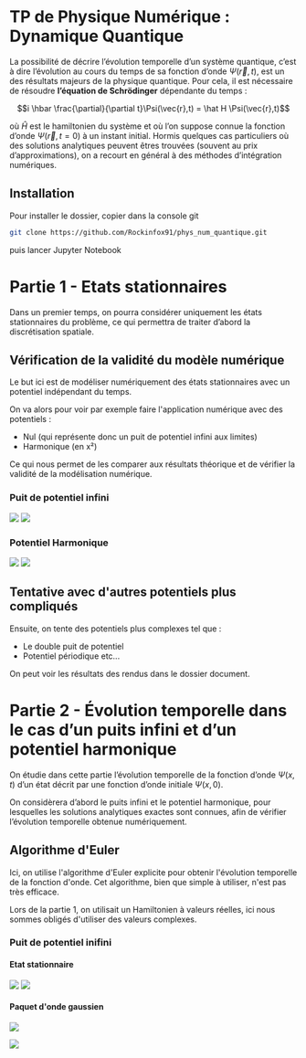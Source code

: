 # TP de Physique Numérique : Dynamique Quantique

La possibilité de décrire l’évolution temporelle d’un système quantique, c’est à dire l’évolution au cours du temps de sa fonction d’onde $\Psi(\vec{r}, t)$, est un des résultats majeurs de la physique quantique. Pour cela, il est nécessaire de résoudre **l’équation de Schrödinger** dépendante du temps :

$$i \hbar \frac{\partial}{\partial t}\Psi(\vec{r},t) = \hat H \Psi(\vec{r},t)$$

où $\hat{H}$ est le hamiltonien du système et où l’on suppose connue la fonction d’onde $\Psi(\vec{r}, t =0)$ à un instant initial. Hormis quelques cas particuliers où des solutions analytiques peuvent êtres trouvées (souvent au prix d’approximations), on a recourt en général à des méthodes d’intégration numériques.

## Installation 

Pour installer le dossier, copier dans la console git 
```sh
git clone https://github.com/Rockinfox91/phys_num_quantique.git
```

puis lancer Jupyter Notebook

# Partie 1 - Etats stationnaires

Dans un premier temps, on pourra considérer uniquement les états stationnaires du problème, ce qui permettra de traiter d’abord la discrétisation spatiale.

## Vérification de la validité du modèle numérique

Le but ici est de modéliser numériquement des états stationnaires avec un potentiel indépendant du temps.

On va alors pour voir par exemple faire l'application numérique avec des potentiels : 

- Nul (qui représente donc un puit de potentiel infini aux limites)
- Harmonique (en x²)

Ce qui nous permet de les comparer aux résultats théorique et de vérifier la validité de la modélisation numérique.

### Puit de potentiel infini

![](/docs/statio/psi_fonction_de_x_puit_infini_n100.png?raw=true)
![](/docs/statio/psi_fonction_de_x_puit_infini_n1000.png?raw=true)

### Potentiel Harmonique

![](/docs/statio/psi_fonction_de_x_harmonique_n100.png?raw=true)
![](/docs/statio/psi_fonction_de_x_harmonique_n1000.png?raw=true)

## Tentative avec d'autres potentiels plus compliqués

Ensuite, on tente des potentiels plus complexes tel que :

- Le double puit de potentiel
- Potentiel périodique
etc...

On peut voir les résultats des rendus dans le dossier document.

# Partie 2 - Évolution temporelle dans le cas d’un puits infini et d’un potentiel harmonique

On étudie dans cette partie l’évolution temporelle de la fonction d’onde $\Psi(x, t)$ d’un état décrit par une fonction d’onde initiale $\Psi(x, 0)$.

On considèrera d’abord le puits infini et le potentiel harmonique, pour lesquelles les solutions analytiques exactes sont connues, afin de vérifier l’évolution temporelle obtenue numériquement.

## Algorithme d'Euler

Ici, on utilise l'algorithme d'Euler explicite pour obtenir l'évolution temporelle de la fonction d'onde. Cet algorithme, bien que simple à utiliser, n'est pas très efficace.

Lors de la partie 1, on utilisait un Hamiltonien à valeurs réelles, ici nous sommes obligés d'utiliser des valeurs complexes.

### Puit de potentiel inifini

#### Etat stationnaire

![](/docs/tempo/psi_fonction_de_x_euler_etat_statio0_m10000_duree_10.png?raw=true)
![](/docs/tempo/psi_fonction_de_x_euler_etat_statio0_m100000_duree_10.png?raw=true)

#### Paquet d'onde gaussien

![](/docs/tempo/psi_fonction_de_x_euler_gaussienne_m10000_duree_1000.png?raw=true)

![](/docs/tempo/psi_fonction_de_x_euler_gaussienne_m10000_duree_2000.png?raw=true)